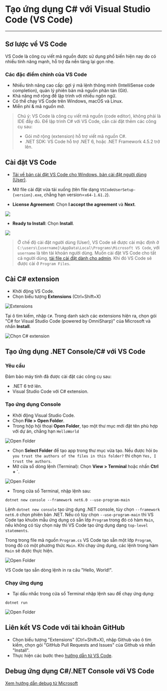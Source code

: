 # Tạo ứng dụng C# với Visual Studio Code (VS Code)

---

## Sơ lược về VS Code

VS Code là công cụ viết mã nguồn được sử dụng phổ biến hiện nay do có nhiều tính năng mạnh, hỗ trợ đa nền tảng lại gọn nhẹ.

### Các đặc điểm chính của VS Code

- Nhiều tính năng cao cấp: gợi ý mã lệnh thông minh (IntelliSense code completion), quản lý phiên bản mã nguồn phân tán (Git).
- Khả năng mở rộng để lập trình với nhiều ngôn ngữ.
- Có thể chạy VS Code trên Windows, macOS và Linux.
- Miễn phí & mã nguồn mở.

> Chú ý: VS Code là công cụ viết mã nguồn (code editor), không phải là IDE đầy đủ. Để lập trình C# với VS Code, cần cài đặt thêm các công cụ sau:
> - Gói mở rộng (extension) hỗ trợ viết mã nguồn C#.
> - .NET SDK: VS Code hỗ trợ .NET 6, hoặc .NET Framework 4.5.2 trở lên.

## Cài đặt VS Code

- [Tải về bản cài đặt VS Code cho Windows, bản cài đặt người dùng (User)](https://go.microsoft.com/fwlink/?LinkID=534107).
- Mở file cài đặt vừa tải xuống (tên file dạng `VSCodeUserSetup-{version}.exe`, chẳng hạn version=`x64-1.61.2`).

- **License Agreement**: Chọn **I accept the agreement** và **Next**.

<img src="figs/installvscode1.PNG">

- **Ready to Install**: Chọn **Install**.

<img src="figs/installvscode3.PNG">

> Ở chế độ cài đặt người dùng (User), VS Code sẽ được cài mặc định ở `C:\users\{username}\AppData\Local\Programs\Microsoft VS Code`, với `username` là tên tài khoản người dùng.
> Muốn cài đặt VS Code cho tất cả người dùng, <a href="https://go.microsoft.com/fwlink/?linkid=852157">tải file cài đặt dành cho admin</a>. Khi đó VS Code sẽ được cài ở `Program Files`.

## Cài C# extension

- Khởi động VS Code.
- Chọn biểu tượng **Extensions** (Ctrl+Shift+X)

![Extensions](figs/vscode-extensions.png)

Tại ô tìm kiếm, nhập `C#`. Trong danh sách các extensions hiện ra, chọn gói "C# for Visual Studio Code (powered by OmniSharp)" của Microsoft và nhấn **Install**.

![Chọn C# extension](figs/dotnetinstall_extension.PNG)

## Tạo ứng dụng .NET Console/C# với VS Code

### Yêu cầu

Đảm bảo máy tính đã được cài đặt các công cụ sau:

- .NET 6 trở lên.
- Visual Studio Code với C# extension.

### Tạo ứng dụng Console

- Khởi động Visual Studio Code.
- Chọn **File > Open Folder**.
- Trong hộp hội thoại **Open Folder**, tạo một thư mục mới đặt tên phù hợp với dự án, chẳng hạn `HelloWorld`

![Open Folder](figs/vscode-create-app-1.PNG)

- Chọn **Select Folder** để tạo app trong thư mục vừa tạo. Nếu được hỏi `Do you trust the authors of the files in this folder?` thì chọn `Yes, I trust the authors`.
- Mở cửa sổ dòng lệnh (Terminal): Chọn **View > Terminal** hoặc nhấn **Ctrl + `**.  

![Open Folder](figs/vscode-create-app-2.PNG)

- Trong cửa sổ Terminal, nhập lệnh sau:

```Console
dotnet new console --framework net6.0 --use-program-main
```

Lệnh `dotnet new console` tạo ứng dụng .NET console, tùy chọn `--framework net6.0` chọn phiên bản .NET. Nếu có tùy chọn `--use-program-main` thì VS Code tạo khuôn mẫu ứng dụng có sẵn lớp `Program` trong đó có hàm `Main`, nếu không có tùy chọn này thì VS Code tạo ứng dụng dạng `top-level statements`.

Trong trong file mã nguồn `Program.cs` VS Code tạo sẵn một lớp `Program`, trong đó có một phương thức `Main`. Khi chạy ứng dụng, các lệnh trong hàm `Main` sẽ được thực hiện.

![Open Folder](figs/vscode-create-app-3.PNG)

VS Code tạo sẵn dòng lệnh in ra câu "Hello, World!".

### Chạy ứng dụng

- Tại dấu nhắc trong cửa sổ Terminal nhập lệnh sau để chạy ứng dụng:

```Console
dotnet run
```

![Open Folder](figs/vscode-run-app.PNG)

## Liên kết VS Code với tài khoản GitHub

- Chọn biểu tượng "Extensions" (Ctrl+Shift+X), nhập Github vào ô tìm kiếm, chọn gói "GitHub Pull Requests and Issues" của Github và nhấn "Install".
- Thực hiện các bước theo [hướng dẫn từ VS Code](https://code.visualstudio.com/docs/sourcecontrol/github).

## Debug ứng dụng C#/.NET Console với VS Code

[Xem hướng dẫn debug từ Microsoft](https://learn.microsoft.com/en-us/dotnet/core/tutorials/debugging-with-visual-studio-code)
